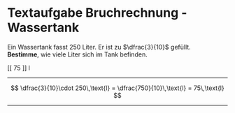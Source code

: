 <!--
version:  0.0.1

language: de

@style
input {
    text-align: center;
}

.flex-container {
    display: flex;
    flex-wrap: wrap;
    align-items: stretch;
    gap: 20px;
}

.flex-child {
    flex: 1;
    min-width: 350px;
    margin-right: 20px;
}

@media (max-width: 400px) {
    .flex-child {
        flex: 100%;
        margin-right: 0;
    }
}
@end

formula: \carry   \textcolor{red}{\scriptsize #1}
formula: \digit   \rlap{\carry{#1}}\phantom{#2}#2
formula: \permil  \text{‰}


import: https://raw.githubusercontent.com/LiaTemplates/Tikz-Jax/main/README.md

script: https://cdn.jsdelivr.net/gh/LiaTemplates/Tikz-Jax@main/dist/index.js

import: https://raw.githubusercontent.com/liaTemplates/algebrite/master/README.md

import: https://raw.githubusercontent.com/LiaTemplates/GGBScript/refs/heads/main/README.md



tags: Bruchrechnung, Sachaufgabe, sehr leicht, sehr niedrig, Bestimmen

comment: Löse eine Sachaufgabe mit einem Wassertank mittels der Bruchrechnung.

author: Martin Lommatzsch

-->




# Textaufgabe Bruchrechnung - Wassertank


Ein Wassertank fasst $250$ Liter. Er ist zu $\dfrac{3}{10}$ gefüllt.  
**Bestimme**, wie viele Liter sich im Tank befinden. 

<!-- data-solution-button="5"-->
[[ 75 ]] l
************
$$
\dfrac{3}{10}\cdot 250\,\text{l} = \dfrac{750}{10}\,\text{l} = 75\,\text{l}
$$
************